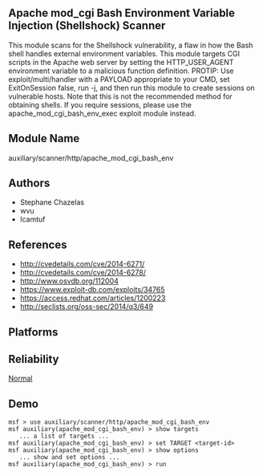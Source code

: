 ## Apache mod_cgi Bash Environment Variable Injection (Shellshock) Scanner

This module scans for the Shellshock vulnerability, a flaw 
in how the Bash shell handles external environment 
variables. This module targets CGI scripts in the Apache web 
server by setting the HTTP_USER_AGENT environment variable 
to a malicious function definition. PROTIP: Use 
exploit/multi/handler with a PAYLOAD appropriate to your 
CMD, set ExitOnSession false, run -j, and then run this 
module to create sessions on vulnerable hosts. Note that 
this is not the recommended method for obtaining shells. If 
you require sessions, please use the 
apache_mod_cgi_bash_env_exec exploit module instead.


## Module Name
auxiliary/scanner/http/apache_mod_cgi_bash_env

## Authors
* Stephane Chazelas
* wvu
* lcamtuf


## References
* http://cvedetails.com/cve/2014-6271/
* http://cvedetails.com/cve/2014-6278/
* http://www.osvdb.org/112004
* https://www.exploit-db.com/exploits/34765
* https://access.redhat.com/articles/1200223
* http://seclists.org/oss-sec/2014/q3/649




## Platforms


## Reliability
[Normal](https://github.com/rapid7/metasploit-framework/wiki/Exploit-Ranking)

## Demo

```
msf > use auxiliary/scanner/http/apache_mod_cgi_bash_env
msf auxiliary(apache_mod_cgi_bash_env) > show targets
   ... a list of targets ...
msf auxiliary(apache_mod_cgi_bash_env) > set TARGET <target-id>
msf auxiliary(apache_mod_cgi_bash_env) > show options
   ... show and set options ...
msf auxiliary(apache_mod_cgi_bash_env) > run
```
    
    